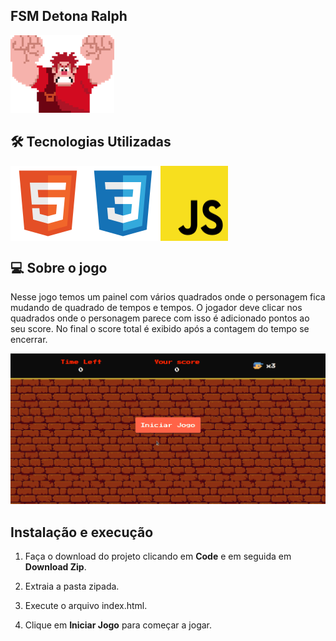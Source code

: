 ## FSM Detona Ralph

![Ralph](src/assets/images/ralph.png)

## 🛠 Tecnologias Utilizadas

<div style="display: flex;">

<img src="src/assets/images/logos/html.svg" alt="HTML logo" title="HTML" />

<img src="src/assets/images/logos/css.svg" alt="CSS logo" title="CSS" />

<img src="src/assets/images/logos/javascript.svg" alt="Javascript logo" title="Javascript"/>

</div>

## 💻 Sobre o jogo

<p style="margin-top:8px">Nesse jogo temos um painel com vários quadrados onde o personagem fica mudando de quadrado de tempos e tempos. O jogador deve clicar nos quadrados onde o personagem parece com isso é adicionado pontos ao seu score. No final o score total é exibido após a contagem do tempo se encerrar.</p>

![Gameplay](src/assets/images/gameplay.gif)

## Instalação e execução

1. Faça o download do projeto clicando em **Code** e em seguida em **Download Zip**.

2. Extraia a pasta zipada.

3. Execute o arquivo index.html.

4. Clique em **Iniciar Jogo** para começar a jogar.
